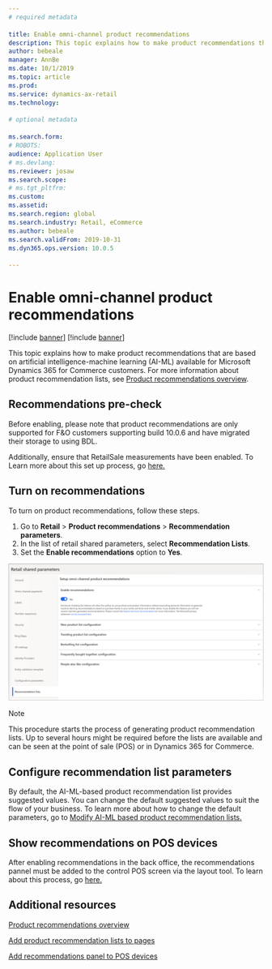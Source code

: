 ```yaml
---
# required metadata

title: Enable omni-channel product recommendations
description: This topic explains how to make product recommendations that are based on artificial intelligence-machine learning (AI-ML) available for Microsoft Dynamics 365 for Commerce customers. 
author: bebeale
manager: AnnBe
ms.date: 10/1/2019
ms.topic: article
ms.prod: 
ms.service: dynamics-ax-retail
ms.technology: 

# optional metadata

ms.search.form: 
# ROBOTS: 
audience: Application User
# ms.devlang: 
ms.reviewer: josaw
ms.search.scope: 
# ms.tgt_pltfrm: 
ms.custom: 
ms.assetid: 
ms.search.region: global
ms.search.industry: Retail, eCommerce
ms.author: bebeale
ms.search.validFrom: 2019-10-31
ms.dyn365.ops.version: 10.0.5

---
```


# Enable omni-channel product recommendations

[!include [banner](../includes/preview-banner.md)]
[!include [banner](../includes/banner.md)]

This topic explains how to make product recommendations that are based on artificial intelligence-machine learning (AI-ML) available for Microsoft Dynamics 365 for Commerce customers. For more information about product recommendation lists, see [Product recommendations overview](product-recommendations.md).

## Recommendations pre-check
Before enabling, please note that product recommendations are only supported for F&O customers supporting build 10.0.6 and have migrated their storage to using BDL. 

Additionally, ensure that RetailSale measurements have been enabled. To Learn more about this set up process, go [here.](https://docs.microsoft.com/en-us/dynamics365/ai/customer-insights/pm-measures)


## Turn on recommendations

To turn on product recommendations, follow these steps.

1. Go to **Retail** &gt; **Product recommendations** &gt; **Recommendation parameters**.
1. In the list of retail shared parameters, select **Recommendation Lists**.
1. Set the **Enable recommendations** option to **Yes**.

![enable product recommendations](./media/enableproductrecommendations.png)

> [!NOTE]
> This procedure starts the process of generating product recommendation lists. Up to several hours might be required before the lists are available and can be seen at the point of sale (POS) or in Dynamics 365 for Commerce.

## Configure recommendation list parameters
By default, the AI-ML-based product recommendation list provides suggested values. You can change the default suggested values to suit the flow of your business. To learn more about how to change the default parameters, go to [Modify AI-ML based product recommendation lists.](modify-product-recommendation-results.md)

## Show recommendations on POS devices
After enabling recommendations in the back office, the recommendations pannel must be added to the control POS screen via the layout tool. To learn about this process, go [here.](https://docs.microsoft.com/en-us/dynamics365/unified-operations/retail/add-recommendations-control-pos-screen)


## Additional resources

[Product recommendations overview](product-recommendations.md)

[Add product recommendation lists to pages](add-reco-list-to-page.md)

[Add recommendations panel to POS devices](https://docs.microsoft.com/en-us/dynamics365/unified-operations/retail/add-recommendations-control-pos-screen)



